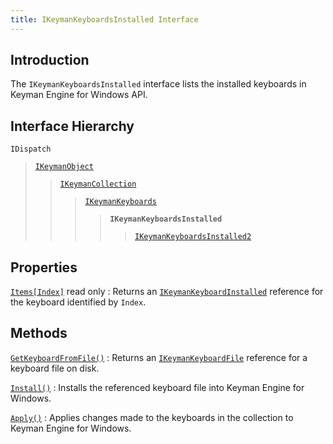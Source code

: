 ```yaml
---
title: IKeymanKeyboardsInstalled Interface
---
```


## Introduction

The `IKeymanKeyboardsInstalled` interface lists the installed keyboards
in Keyman Engine for Windows API.

## Interface Hierarchy

`IDispatch`  

> [`IKeymanObject`](../IKeymanObject)  
>
> > [`IKeymanCollection`](../IKeymanCollection)  
> >
> > > [`IKeymanKeyboards`](../IKeymanKeyboards)  
> > >
> > > > **`IKeymanKeyboardsInstalled`**  
> > > >
> > > > > [`IKeymanKeyboardsInstalled2`](../IKeymanKeyboardsInstalled2)  

## Properties

[`Items[Index]`](Items) <span class="readonly">read only</span>
:   Returns an [`IKeymanKeyboardInstalled`](../IKeymanKeyboardInstalled)
    reference for the keyboard identified by `Index`.

## Methods

[`GetKeyboardFromFile()`](GetKeyboardFromFile)
:   Returns an [`IKeymanKeyboardFile`](../IKeymanKeyboardFile) reference
    for a keyboard file on disk.

[`Install()`](Install)
:   Installs the referenced keyboard file into Keyman Engine for
    Windows.

[`Apply()`](Apply)
:   Applies changes made to the keyboards in the collection to Keyman
    Engine for Windows.
